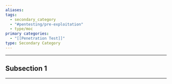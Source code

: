 ```yaml
---
aliases:
tags:
  - secondary_category
  - "#pentesting/pre-exploitation"
  - type/moc
primary categories:
  - "[[Penetration Test]]"
type: Secondary Category
---
```


***
## Subsection 1


***
